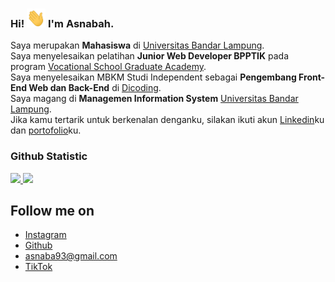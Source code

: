 ### Hi! <img src="https://github.com/ABSphreak/ABSphreak/blob/master/gifs/Hi.gif" width="30px" height="30px"> I'm Asnabah.


Saya merupakan **Mahasiswa** di [Universitas Bandar Lampung](https://ubl.ac.id/).\
Saya menyelesaikan pelatihan **Junior Web Developer BPPTIK** pada program [Vocational School Graduate Academy](https://drive.google.com/file/d/1QayHWz-UPCC8wD2pmxNjQDHCiYlnkEgZ/view?usp=share_link).\
Saya menyelesaikan MBKM Studi Independent sebagai **Pengembang Front-End Web dan Back-End** di  [Dicoding](https://drive.google.com/file/d/1c164gfimxu7UPAqDGzTzXNGrRH-Hx7zH/view?usp=sharing).\
Saya magang di **Managemen Information System** [Universitas Bandar Lampung](https://ubl.ac.id/).\
Jika kamu tertarik untuk berkenalan denganku, silakan ikuti akun [Linkedin](https://www.linkedin.com/in/asnabah-naba-76420a222/)ku dan [portofolio](https://asnabah.vercel.app/)ku.
 
 ### Github Statistic
<p align="left">
<a href="https://github.com/nabati17">
  <img height="180em" src="https://github-readme-stats-eight-theta.vercel.app/api?username=nabati17&show_icons=true&theme=algolia&include_all_commits=true&count_private=true"/>
  <img height="180em" src="https://github-readme-stats-eight-theta.vercel.app/api/top-langs/?username=nabati17&layout=compact&langs_count=8&theme=algolia"/>
</a>
</p>

## Follow me on
- <a href="https://www.instagram.com/nabati._/">Instagram</a>
- <a href="https://github.com/nabati17">Github</a>
- asnaba93@gmail.com
- <a href="https://www.tiktok.com/@nabatirasaakeju">TikTok</a>
